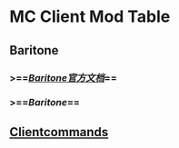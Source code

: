 # MC Client Mod Table
## Baritone
### >==***[Baritone官方文档](Minecraft/MCclientmod/Baritone官方文档)***==
### >==***Baritone***==
## [Clientcommands](clientcommands.md)
